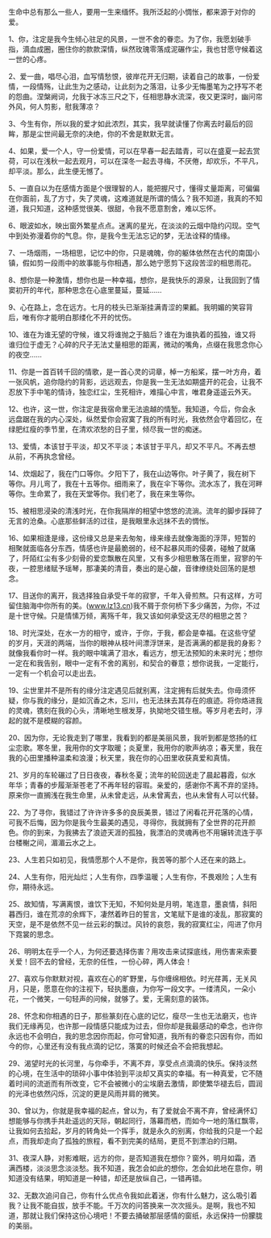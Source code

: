 生命中总有那么一些人，要用一生来缅怀。我所泛起的小惆怅，都来源于对你的爱。

1、你，注定是我今生倾心驻足的风景，一世不舍的眷恋。为了你，我愿划破手指，滴血成圈，圈住你的款款深情，纵然玫瑰零落成泥碾作尘，我也甘愿守候着这一世的心疼。

2、爱一曲，唱尽心泪，血写情愁恨，彼岸花开无归期，读着自己的故事，一份爱情，一段情殇，让此生为之感动，让此刻为之落泪，让多少无悔墨笔为之抒写不老的怨曲。涅槃阙词，允我于冰冻三尺之下，任相思静水流深，夜又更深时，幽问帘外风，何人剪影，慰我薄凉？

3、今生有你，所以我的爱才如此浓烈，其实，我早就读懂了你离去时最后的回眸，那是尘世间最无奈的决绝，你的不舍是默默无言。

4、如果，爱一个人，守一份爱情，可以在早春一起去踏青，可以在盛夏一起去赏荷，可以在浅秋一起去观月，可以在深冬一起去寻梅，不厌倦，却欢乐，不平凡，却平淡。那么，此生便无憾了。

5、一直自以为在感情方面是个很理智的人，能把握尺寸，懂得丈量距离，可偏偏在你面前，乱了方寸，失了灵魂，这难道就是所谓的情么？我不知道，我真的不知道，我只知道，这种感觉很美、很甜，令我不愿意割舍，难以忘怀。

6、眼波如水，映出窗外繁星点点。迷离的星光，在淡淡的云烟中隐约闪现。空气中到处弥漫着你的气息。你，是我今生无法忘记的梦，无法诠释的情缘。

7、一场烟雨，一场相思，记忆中的你，只是魂魄，你的躯体依然在古代的南国小镇，假如剪一段雨中的故事能与你相遇，那么她宁愿剪下这段苦涩的相思雨花。

8、想你是一种激情，想你也是一种幸福，想你，是我快乐的源泉，让我回到了情窦初开的年代，那种思念在心底里蔓延，蔓延……

9、心在路上，念在远方。七月的枝头已渐渐挂满青涩的果瓤。我明媚的笑容背后，唯有你才能明白那缕化不开的忧伤。

10、谁在为谁无望的守候，谁又将谁抛之于脑后？谁在为谁执着的孤独，谁又将谁归位于虚无？心碎的尺子无法丈量相思的距离，微动的嘴角，点缀在我思念你心的夜空……

11、你是一首百转千回的情歌，是一首心灵的词章，棹一方船桨，摆一叶方舟，着一张风帆，追你隐约的背影，远远观去，你是我一生无法如期盛开的花会，让我不忍放下手中笔的情诗，独恋红尘，生死相许，难描心中言，唯君身遥遥云外天。

12、也许，这一世，你注定是我宿命里无法逾越的情堑。我知道，今后，你会永远盘踞在我的内心深处，纵然爱你会寂寞了我的所有时光，我依然会守着回忆，在绿肥红瘦的季节里，在清欢浓愁的日子里，倾尽我一世的痴迷。

13、爱情，本该甘于平淡，却又不平淡；本该甘于平凡，却又不平凡。不再去想从前，不再执念曾经。

14、炊烟起了，我在门口等你。夕阳下了，我在山边等你。叶子黄了，我在树下等你。月儿弯了，我在十五等你。细雨来了，我在伞下等你。流水冻了，我在河畔等你。生命累了，我在天堂等你。我们老了，我在来生等你。

15、被相思浸染的清浅时光，在你我隔岸的相望中悠悠的流淌。流年的脚步踩碎了无言的沧桑。心底那些鲜活的过往，是我眼里永远抹不去的惆怅。

16、如果相逢是缘，这份缘又总是来去匆匆，缘来缘去就像海面的浮萍，短暂的相聚就面临各分东西，情感也许是最脆弱的，经不起暴风雨的侵袭，碰触了就痛了，阡陌红尘有多少刻骨的爱恋飘散在风里，又有多少相思散落在雨里，寂寥的午夜，一腔思绪赋予瑶琴，那凄美的清音，奏出的是心酸，音律缭绕处回荡的是想念。

17、目送你的离开，我选择独自承受千年的寂寥，千年入骨煎熬。只有这样，方可留住脑海中你所有的美。(www.lz13.cn)我不屑于奈何桥下多少痛苦，为你，不过是十世守候。只是情愫万倾，离殇千年，我又该如何承受这无尽的相思之苦？

18、时光深处，在水一方的相守，或许，于你，于我，都会是幸福。在这些守望的岁月，天涯的两端，当你的眼神从枝叶间漂浮饼来，是否满满的都是我的身影？就像我看你时一样。我的眼中噙满了泪水，看远方，想无法预知的未来时光；想你一定在和我告别，眼中一定有不舍的离别，和契合的眷意；想你说我，一定能行，一定有一个机会可以走出去。

19、尘世里并不是所有的缘分注定遇见后就别离，注定拥有后就失去。你毋须怀疑，你与我的缘分，是如沉香之木，忘川，也无法抹去其存在的痕迹。将你烙进我的灵魂，镌刻在我的心头，清晰地生根发芽，执拗地交错生根。等岁月老去时，浮起的就不是模糊的容颜。

20、因为你，无论我走到了哪里，我看到的都是美丽风景，我听到都是悠扬的红尘恋歌。寒冬里，我用你的文字取暖；炎夏里，我用你的歌声纳凉；春天里，我在我的心田里播种温柔和浪漫；秋天里，我在你的心田里收获真爱和真情。

21、岁月的车轮碾过了日日夜夜，春秋冬夏；流年的轮回送走了晨起暮霞，似水年华；青春的步履渐渐苍老了不再年轻的容瑕。亲爱的，感谢你不离不弃的坚持。原来你一直搁浅在我生命里，从未曾走远，从未曾离去，也从未曾有人可以代替。

22、为了寻你，我错过了许许许多多的良辰美景，错过了闲看花开花落的心情，可我不后悔，因为你是我今生最美的遇见，寻得你，我就拥有了全世界的花开颜色。你的到来，为我拂去了浪迹天涯的孤独，我漂泊的灵魂再也不用辗转流连于亭台楼榭之间，湄湄云水之上。

23、人生若只如初见，我情愿那个人不是你，我苦等的那个人还在来的路上。

24、人生有你，阳光灿烂；人生有你，四季温暖；人生有你，不畏艰险；人生有你，期待永远。

25、故知情，写满离恨，谁饮下无知，不知何处是月明，笔连意，墨哀情，斜阳暮西归，谁在荒凉的余辉下，凄然着昨日的誓言，文笔赋下是谁的凌乱，那寂寞的天空，是不是依然不见一丝云彩的飘过。风铃的哀怨，我的寂寞红尘，闯进了你月下霓裳的思念。

26、明明太在乎一个人，为何还要选择伤害？用攻击来试探底线，用伤害来索要关爱！回不去的曾经，无奈的任性，一份心碎，两人体会！

27、喜欢与你默默对视，喜欢在心的旷野里，与你缠绵相依。时光荏苒，无关风月，只是，愿意在你的注视下，轻执墨痕，为你写一段文字。一缕清风，一朵小花，一个微笑，一句轻声的问候，就够了。爱，无需刻意的装饰。

28、怀念和你相遇的日子，那些篆刻在心底的记忆，瘦尽一生也无法磨灭，也许我们无缘再见，也许那一段情感只能成为过去，但你却是我最感动的牵念，也许你永远也不会明白，我的思念因你而起，你可曾知道，我所有的眷恋只因有你，而如今的你，心里还有没有我点滴的记忆，落寞的时候还会不会把我想起。

29、渴望时光的长河里，与你牵手，不离不弃，享受点点滴滴的快乐。保持淡然的心境，在生活中的琐碎小事中体验到平淡却又真实的幸福。有一种真爱，它不随着时间的流逝而有所改变，它不会被微小的尘埃磨去激情，即使繁华褪去后，圆润的光泽也依然闪烁，沉淀的更是风雨并肩的微笑。

30、曾以为，你就是我幸福的起点，曾以为，有了爱就会不离不弃，曾经满怀幻想能够与你携手共赴遥远的天际，朝起同行，落幕而栖，而如今一地的落红飘零，让我如何去拾起，岁月的转角处一个挥手，就是永久的别离，你给我的只是一个起点，而我却走向了孤独的旅程，看不到完美的结局，更觅不到漂泊的归期。

31、夜深人静，对影难眠，远方的你，是否知道我在想你？窗外，明月如霜，洒满西楼，淡淡思念淡淡愁。我不知道，我怎会如此的想你，怎会如此地在意你，明知道没有结果，明知道是一种错，却还是放纵自己，一错再错。

32、无数次追问自己，你有什么优点令我如此着迷，你有什么魅力，这么吸引着我？让我不能自拔，放手不能。千万次的问答换来一次次摇头。是啊，我也不知道，那就让我们保持这份心境吧！不要去捅破那层感情的窗纸，永远保持一份朦胧的美丽。
